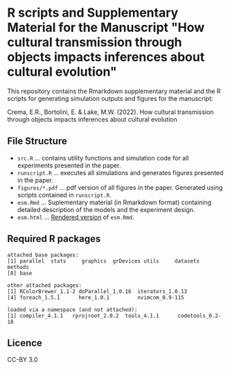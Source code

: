# R scripts and Supplementary Material for the Manuscript "How cultural transmission through objects impacts inferences about cultural evolution"

This repository contains the Rmarkdown supplementary material and the R scripts for generating simulation outputs and figures for the manuscript:

Crema, E.R., Bortolini, E. & Lake, M.W. (2022). How cultural transmission through objects impacts inferences about cultural evolution

## File Structure

* `src.R` ... contains utility functions and simulation code for all experiments presented in the paper.
* `runscript.R` ... executes all simulations and generates figures presented in the paper.
* `figures/*.pdf` ... pdf version of all figures in the paper. Generated using scripts contained in `runscript.R`.
* `esm.Rmd` ... Suplementary material (in Rmarkdown format) containing detailed description of the models and the experiment design.
* `esm.html` ... [Rendered version](https://htmlpreview.github.io/?https://github.com/ercrema/objectmediated_transmission/blob/main/esm.html) of `esm.Rmd`.

## Required R packages

```
attached base packages:                                                         
[1] parallel  stats     graphics  grDevices utils     datasets  methods         
[8] base                                                                        
                                                                                
other attached packages:                                                        
[1] RColorBrewer_1.1-2 doParallel_1.0.16  iterators_1.0.13                      
[4] foreach_1.5.1      here_1.0.1         nvimcom_0.9-115                       
                                                                                
loaded via a namespace (and not attached):                                      
[1] compiler_4.1.1   rprojroot_2.0.2  tools_4.1.1      codetools_0.2-18 
```

## Licence
CC-BY 3.0

